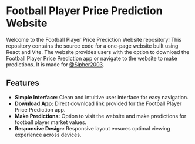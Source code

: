 # Football Player Price Prediction Website

Welcome to the Football Player Price Prediction Website repository! This repository contains the source code for a one-page website built using React and Vite. The website provides users with the option to download the Football Player Price Prediction app or navigate to the website to make predictions. It is made for [@Sipher2003](https://github.com/Sipher2003).

## Features

- **Simple Interface:** Clean and intuitive user interface for easy navigation.
- **Download App:** Direct download link provided for the Football Player Price Prediction app.
- **Make Predictions:** Option to visit the website and make predictions for football player market values.
- **Responsive Design:** Responsive layout ensures optimal viewing experience across devices.


